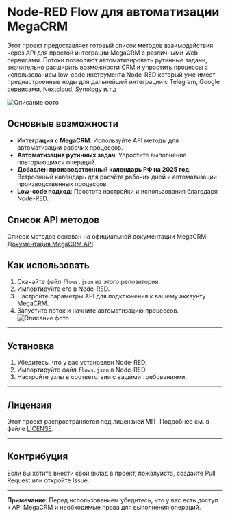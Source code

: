 # Node-RED Flow для автоматизации MegaCRM

Этот проект предоставляет готовый список методов взаимодействия через API для простой интеграции MegaCRM с различными Web сервисами. Потоки позволяют автоматизировать рутинные задачи, значительно расширить возможности CRM и упростить процессы с использованием low-code инструмента Node-RED который уже имеет преднастроенные ноды для дальнейшей интеграции с Telegram, Google сервисами, Nextcloud, Synology и.т.д 

![Описание фото](https://github.com/mr-K-Barabas/MegaCRM-API-Node-Red/blob/main/MegaCRM_API.jpg)

## Основные возможности
- **Интеграция с MegaCRM**: Используйте API методы для автоматизации рабочих процессов.
- **Автоматизация рутинных задач**: Упростите выполнение повторяющихся операций.
- **Добавлен производственный календарь РФ на 2025 год**: Встроенный календарь для расчёта рабочих дней и автоматизации производственных процессов.
- **Low-code подход**: Простота настройки и использования благодаря Node-RED.

## Список API методов
Список методов основан на официальной документации MegaCRM: [Документация MegaCRM API](https://help.megagroup.ru/dokumentatsiya-api).

## Как использовать
1. Скачайте файл `flows.json` из этого репозитория.
2. Импортируйте его в Node-RED.
3. Настройте параметры API для подключения к вашему аккаунту MegaCRM.
4. Запустите поток и начните автоматизацию процессов.
![Описание фото](https://github.com/mr-K-Barabas/MegaCRM-API-Node-Red/blob/main/api.jpg)
---

## Установка
1. Убедитесь, что у вас установлен Node-RED.
2. Импортируйте файл `flows.json` в Node-RED.
3. Настройте узлы в соответствии с вашими требованиями.
   
---
## Лицензия
Этот проект распространяется под лицензией MIT. Подробнее см. в файле [LICENSE](LICENSE).

---
## Контрибуция
Если вы хотите внести свой вклад в проект, пожалуйста, создайте Pull Request или откройте Issue.

---
**Примечание**: Перед использованием убедитесь, что у вас есть доступ к API MegaCRM и необходимые права для выполнения операций.

